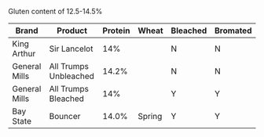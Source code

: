 Gluten content of 12.5-14.5%

| Brand         | Product               | Protein | Wheat  | Bleached | Bromated |
| ------------- | --------------------- | ------- | ------ | -------- | -------- |
| King Arthur   | Sir Lancelot          | 14%     |        | N        | N        |
| General Mills | All Trumps Unbleached | 14.2%   |        | N        | N        |
| General Mills | All Trumps Bleached   | 14%     |        | Y        | Y        |
| Bay State     | Bouncer               | 14.0%   | Spring | Y        | Y        |

